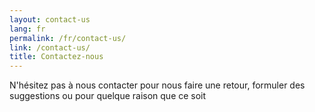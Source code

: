 ```yaml
---
layout: contact-us
lang: fr
permalink: /fr/contact-us/
link: /contact-us/
title: Contactez-nous
---
```


N'hésitez pas à nous contacter pour nous faire une retour, formuler des suggestions ou pour quelque raison que ce soit

<!-- more -->
